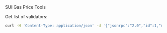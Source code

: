 SUI Gas Price Tools

Get list of validators:
```bash
curl -H 'Content-Type: application/json' -d '{"jsonrpc":"2.0","id":1,"method":"sui_getValidators"}' https://fullnode.testnet.sui.io:443/ > validators.json